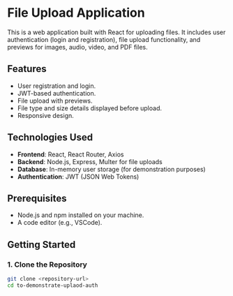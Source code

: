 # File Upload Application

This is a web application built with React for uploading files. It includes user authentication (login and registration), file upload functionality, and previews for images, audio, video, and PDF files.

## Features

- User registration and login.
- JWT-based authentication.
- File upload with previews.
- File type and size details displayed before upload.
- Responsive design.

## Technologies Used

- **Frontend**: React, React Router, Axios
- **Backend**: Node.js, Express, Multer for file uploads
- **Database**: In-memory user storage (for demonstration purposes)
- **Authentication**: JWT (JSON Web Tokens)

## Prerequisites

- Node.js and npm installed on your machine.
- A code editor (e.g., VSCode).

## Getting Started

### 1. Clone the Repository

```bash
git clone <repository-url>
cd to-demonstrate-uplaod-auth
